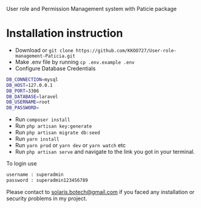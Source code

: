 User role and Permission Management system with Paticie package

# Installation instruction

- Download or `git clone https://github.com/KKOO727/User-role-management-Paticia.git`
- Make .env file by running `cp .env.example .env`
- Configure Database Credentials

```bash
DB_CONNECTION=mysql
DB_HOST=127.0.0.1
DB_PORT=3306
DB_DATABASE=laravel
DB_USERNAME=root
DB_PASSWORD=
```

- Run `composer install`
- Run `php artisan key:generate`
- Run `php artisan migrate db:seed`
- Run `yarn install`
- Run `yarn prod` or `yarn dev` or `yarn watch` etc
- Run `php artisan serve` and navigate to the link you got in your terminal. 

To login use 
```html
username : superadmin
password : superadmin123456789
```


Please contact to solaris.botech@gmail.com if you faced any installation or security problems in my project.
